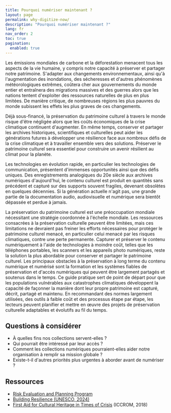 ```yaml
---
title: Pourquoi numériser maintenant ?
layout: page
permalink: why-digitize-now/
description: "Pourquoi numériser maintenant ?"
lang: fr
nav_order: 2
toc: true
pagination: 
  enabled: true
---
```


Les émissions mondiales de carbone et la déforestation menacent tous les aspects de la vie humaine, y compris notre capacité à préserver et partager notre patrimoine. S'adapter aux changements environnementaux, ainsi qu'à l'augmentation des inondations, des sécheresses et d'autres phénomènes météorologiques extrêmes, coûtera cher aux gouvernements du monde entier et entraînera des migrations massives et des guerres alors que les nations tentent d'exploiter des ressources naturelles de plus en plus limitées. De manière critique, de nombreuses régions les plus pauvres du monde subissent les effets les plus graves de ces changements.

Déjà sous-financé, la préservation du patrimoine culturel à travers le monde risque d'être négligée alors que les coûts économiques de la crise climatique continuent d'augmenter. En même temps, conserver et partager les archives historiques, scientifiques et culturelles peut aider les générations futures à développer une résilience face aux nombreux défis de la crise climatique et à travailler ensemble vers des solutions. Préserver le patrimoine culturel sera essentiel pour construire un avenir résilient au climat pour la planète.

Les technologies en évolution rapide, en particulier les technologies de communication, présentent d'immenses opportunités ainsi que des défis uniques. Des enregistrements analogiques du 20e siècle aux archives numériques d'aujourd'hui, le contenu culturel est produit en quantités sans précédent et capturé sur des supports souvent fragiles, devenant obsolètes en quelques décennies. Si la génération actuelle n'agit pas, une grande partie de la documentation audio, audiovisuelle et numérique sera bientôt dépassée et perdue à jamais.

La préservation du patrimoine culturel est une préoccupation mondiale nécessitant une stratégie coordonnée à l'échelle mondiale. Les ressources consacrées à la préservation culturelle peuvent être limitées, mais ces limitations ne devraient pas freiner les efforts nécessaires pour protéger le patrimoine culturel menacé, en particulier celui menacé par les risques climatiques, contre une perte permanente. Capturer et préserver le contenu numériquement à l'aide de technologies à moindre coût, telles que les téléphones portables, les scanners et les appareils photo numériques, reste la solution la plus abordable pour conserver et partager le patrimoine culturel. Les principaux obstacles à la préservation à long terme du contenu numérique et numérisé sont la formation et les systèmes fiables de préservation et d'accès numériques qui peuvent être largement partagés et soutenus dans le temps. Ce guide pratique sert de point de départ pour que les populations vulnérables aux catastrophes climatiques développent la capacité de façonner la manière dont leur propre patrimoine est capturé, décrit, partagé et maintenu. En recommandant des normes largement utilisées, des outils à faible coût et des processus étape par étape, les lecteurs peuvent planifier et mettre en œuvre des projets de préservation culturelle adaptables et évolutifs au fil du temps.

## Questions à considérer

- À quelles fins nos collections servent-elles ?
- Qui pourrait être intéressé par leur accès ?
- Comment les collections numériques pourraient-elles aider notre organisation à remplir sa mission globale ?
- Existe-t-il d'autres priorités plus urgentes à aborder avant de numériser ?



## Ressources

- [Risk Evaluation and Planning Program](https://www.culturalheritage.org/resources/emergencies/risk-evaluation-and-planning-program)
- [Building Resilience (UNESCO, 2024)](https://unesdoc.unesco.org/ark:/48223/pf0000391132)
- [First Aid for Cultural Heritage in Times of Crisis](https://www.iccrom.org/sites/default/files/2018-10/fac_toolkit_print_oct-2018_final.pdf) (ICCROM, 2018)